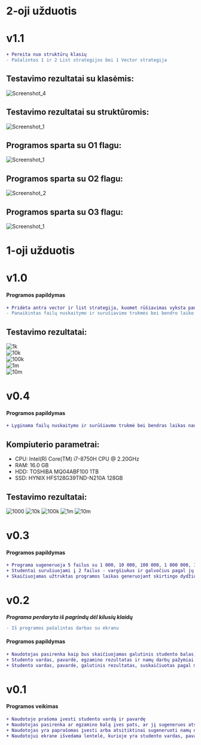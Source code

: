 # 2-oji užduotis
# v1.1
```diff
+ Pereita nuo struktūrų klasių
- Pašalintos 1 ir 2 List strategijos bei 1 Vector strategija
```
## Testavimo rezultatai su klasėmis:
![Screenshot_4](https://user-images.githubusercontent.com/113771423/204857680-2462c7e2-7e82-49d9-a4b8-f461c0a7731f.png)
## Testavimo rezultatai su struktūromis:
![Screenshot_1](https://user-images.githubusercontent.com/113771423/204860937-d23ef617-8ec3-4e39-bd91-17bab3c05605.png)
## Programos sparta su O1 flagu:
![Screenshot_1](https://user-images.githubusercontent.com/113771423/204862867-691f0401-d0b7-4524-9ba7-595a421d0b91.png)
## Programos sparta su O2 flagu:
![Screenshot_2](https://user-images.githubusercontent.com/113771423/204863547-ab90a6b3-878e-49d9-a804-9f1dbea675bb.png)
## Programos sparta su O3 flagu:
![Screenshot_1](https://user-images.githubusercontent.com/113771423/204864108-4abc5c8b-4264-409f-865d-6e8d16fdaddc.png)
# 1-oji užduotis
# v1.0
#### Programos papildymas
```diff
+ Pridėta antra vector ir list strategija, kuomet rūšiavimas vyksta panaudojant tik vieną naują konteinerį "vargšiukai", tokiu atveju vienas studentas yra tik viename faile
- Panaikintas failų nuskaitymo ir surušiavimo trukmės bei bendro laiko naudojant list ir vector struktūras lyginimas
```
## Testavimo rezultatai:
![1k](https://user-images.githubusercontent.com/113771423/201479142-aa54d212-f748-47d3-96a6-ae3f80c9bfd1.png)  
![10k](https://user-images.githubusercontent.com/113771423/201479145-de8fff28-6186-4507-90e7-ba22240e5f15.png)  
![100k](https://user-images.githubusercontent.com/113771423/201479147-1210f9bf-bd96-4d9e-afbd-f7b5cdcd845e.png)  
![1m](https://user-images.githubusercontent.com/113771423/201479153-a1cb1215-06ec-457a-95e3-e4c03297c591.png)  
![10m](https://user-images.githubusercontent.com/113771423/201479158-b23931df-7529-49a5-aea3-c1d2db1f52e3.png)  
# v0.4
#### Programos papildymas
```diff
+ Lyginama failų nuskaitymo ir surūšiavmo trukmė bei bendras laikas naudojant list ir vector struktūras
```
## Kompiuterio parametrai: 
* CPU: Intel(R) Core(TM) i7-8750H CPU @ 2.20GHz
* RAM: 16.0 GB
* HDD: TOSHIBA MQ04ABF100 1TB
* SSD: HYNIX HFS128G39TND-N210A 128GB
## Testavimo rezultatai:
![1000](https://user-images.githubusercontent.com/113771423/199517022-79109dfe-419d-4de4-bc50-366cdd14b5d6.png)
![10k](https://user-images.githubusercontent.com/113771423/199517038-106ecf72-f559-479d-8e27-5deb2d9bf91b.png)
![100k](https://user-images.githubusercontent.com/113771423/199517120-804e509a-9be2-4d93-a051-e61e00e93050.png)
![1m](https://user-images.githubusercontent.com/113771423/199517137-b9368ff3-93aa-40e9-b2c0-5b79fea78546.png)
![10m](https://user-images.githubusercontent.com/113771423/199517150-462631ee-d5a0-4902-971b-3a5a7891a849.png)
# v0.3
#### Programos papildymas
```diff
+ Programa sugeneruoja 5 failus su 1 000, 10 000, 100 000, 1 000 000, 10 000 000 duomenų
+ Studentai surušiuojami į 2 failus - vargšiukus ir galvočius pagal jų galutinį balą, jei balas < 5, studentai atsidurs vargšiukų faile, o jei galutinis balas >= 5, tuomet studentai bus įrašyti į galvočių failą
+ Skaičiuojamas užtruktas programos laikas generuojant skirtingo dydžio failus, juos nuskaitant, rūšiuojant bei išvedant
```
# v0.2
***Programa perdaryta iš pagrindų dėl kilusių klaidų***
```diff
- Iš programos pašalintas darbas su ekranu
```
#### Programos papildymas
```diff
+ Naudotojas pasirenka kaip bus skaičiuojamas galutinis studento balas, naudojant medianą ar naudojant vidurkį
+ Studento vardas, pavardė, egzamino rezultatas ir namų darbų pažymiai nuskaitomi iš failo
+ Studento vardas, pavardė, galutinis rezultatas, suskaičiuotas pagal medianą arba vidurkį pasirinktinai, išvedamas i rezultatų failą
```
# v0.1
#### Programos veikimas
```diff
+ Naudotojo prašoma įvesti studento vardą ir pavardę
+ Naudotojas pasirenka ar egzamino balą įves pats, ar jį sugeneruos atsitiktinai
+ Naudotojas yra paprašomas įvesti arba atsitiktinai sugeneruoti namų darbų pažymį, suvedus arba sugeneravus visus pažymius įvedamas nurodytas skaičius užbaigti šiai programos daliai
+ Naudotojui ekrane išvedama lentelė, kurioje yra studento vardas, pavardė, galutinis pažymys suskaičiuotas pagal vidurkį bei galutinis pažymys suskaičiuotas pagal medianą
```

